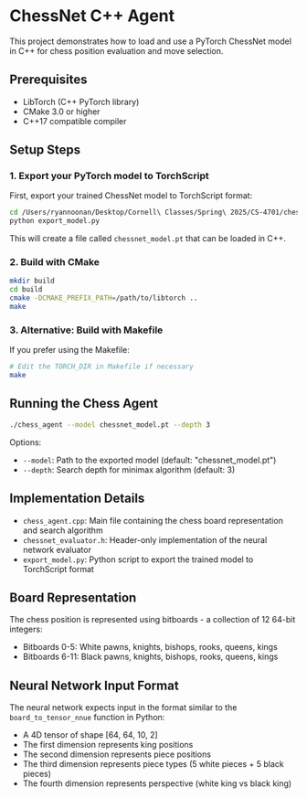 # ChessNet C++ Agent

This project demonstrates how to load and use a PyTorch ChessNet model in C++ for chess position evaluation and move selection.

## Prerequisites

- LibTorch (C++ PyTorch library)
- CMake 3.0 or higher
- C++17 compatible compiler

## Setup Steps

### 1. Export your PyTorch model to TorchScript

First, export your trained ChessNet model to TorchScript format:

```bash
cd /Users/ryannoonan/Desktop/Cornell\ Classes/Spring\ 2025/CS-4701/chessbot/ryan/c++\ test/
python export_model.py
```

This will create a file called `chessnet_model.pt` that can be loaded in C++.

### 2. Build with CMake

```bash
mkdir build
cd build
cmake -DCMAKE_PREFIX_PATH=/path/to/libtorch ..
make
```

### 3. Alternative: Build with Makefile

If you prefer using the Makefile:

```bash
# Edit the TORCH_DIR in Makefile if necessary
make
```

## Running the Chess Agent

```bash
./chess_agent --model chessnet_model.pt --depth 3
```

Options:
- `--model`: Path to the exported model (default: "chessnet_model.pt")
- `--depth`: Search depth for minimax algorithm (default: 3)

## Implementation Details

- `chess_agent.cpp`: Main file containing the chess board representation and search algorithm
- `chessnet_evaluator.h`: Header-only implementation of the neural network evaluator
- `export_model.py`: Python script to export the trained model to TorchScript format

## Board Representation

The chess position is represented using bitboards - a collection of 12 64-bit integers:
- Bitboards 0-5: White pawns, knights, bishops, rooks, queens, kings
- Bitboards 6-11: Black pawns, knights, bishops, rooks, queens, kings

## Neural Network Input Format

The neural network expects input in the format similar to the `board_to_tensor_nnue` function in Python:
- A 4D tensor of shape [64, 64, 10, 2]
- The first dimension represents king positions
- The second dimension represents piece positions
- The third dimension represents piece types (5 white pieces + 5 black pieces)
- The fourth dimension represents perspective (white king vs black king)
